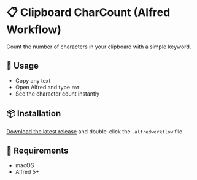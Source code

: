 # 📋 Clipboard CharCount (Alfred Workflow)

Count the number of characters in your clipboard with a simple keyword.

## 🚀 Usage
- Copy any text
- Open Alfred and type `cnt`
- See the character count instantly

## 📦 Installation
[Download the latest release](https://github.com/kichinosukey/clipboard-charcount/releases/latest)
and double-click the `.alfredworkflow` file.

## 🧩 Requirements
- macOS
- Alfred 5+

